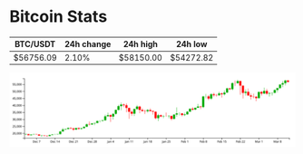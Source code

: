 # Bitcoin Stats

BTC/USDT|24h change|24h high|24h low|
|---|---|---|---|
|$56756.09|2.10%|$58150.00|$54272.82|

<img src="./chart.svg">
